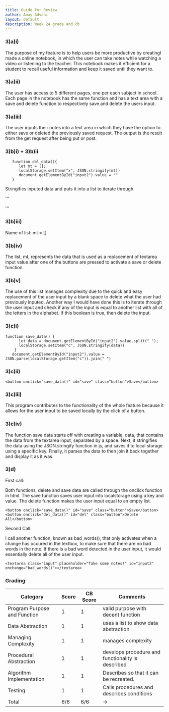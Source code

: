 ```yaml
--- 
title: Guide for Review 
author: Amay Advani
layout: default
description: Week 24 grade and cb
---
```


### 3)a)i)

The purpose of my feature is to help users be more productive by creatingI made a online notebook, in which the user can take notes while watching a video or listening to the teacher. This notebook makes it efficient for a student to recall useful information and keep it saved until they want to.

### 3)a)ii)

The user has access to 5 different pages, one per each subject in school. Each page in the notebook has the same function and has a text area with a save and delete function to respectively save and delete the users input.

### 3)a)iii)

The user inputs their notes into a text area in which they have the option to either save or deleted the previously saved request. The output is the result from the get request after being put or post. 

### 3)b)i) + 3)b)ii
```
   function del_data(){
      let mt = [];
      localStorage.setItem("x", JSON.stringify(mt))
      document.getElementById("input2").value = ""
   }
```

Stringifies inputed data and puts it into a list to iterate through. 


'''
<!--<button onclick="del_data()" id="delete" class="button">Delete All</button>-->
'''

### 3)b)iii)

Name of list: mt = []

### 3)b)iv)

The list, mt, represents the data that is used as a replacement of textarea input value after one of the buttons are pressed to activate a save or delete function.

### 3)b)v)

The use of this list manages complexity due to the quick and easy replacement of the user input by a blank space to delete what the user had previously inputed. Another way I would have done this is to iterate through the user input and check if any of the input is equal to another list with all of the letters in the alphabet. If this boolean is true, then delete the input.

### 3)c)i)

```
function save_data() {
      let data = document.getElementById("input2").value.split(" ");
      localStorage.setItem("c", JSON.stringify(data))
    } 
   document.getElementById("input2").value = JSON.parse(localStorage.getItem("c")).join(" ")

```

### 3)c)ii)

```
<button onclick="save_data()" id="save" class="button">Save</button>
```

### 3)c)iii)

This program contributes to the functionality of the whole feature because it allows for the user input to be saved locally by the click of a button.

### 3)c)iv)

The function save data starts off with creating a variable, data, that contains the data from the textarea input, separated by a space. Next, it stringifies the data using the JSON.stringify function in js, and saves it to local storage using a specific key. Finally, it parses the data to then join it back together and display it as it was. 

### 3)d)

First call:

Both functions, delete and save data are called through the onclick function in html. The save function saves user input into localstorage using a key and value. The delete function makes the user input equal to an empty list. 

```
<button onclick="save_data()" id="save" class="button">Save</button>
<button onclick="del_data()" id="del" class="button">Delete All</button>
```

Second Call:

I call another function, known as bad_words(), that only activates when a change has occured in the textbox, to make sure that there are no bad words in the note. If there is a bad word detected in the user input, it would essentially delete all of the user input. 

```
<textarea class="input" placeholder="Take some notes!" id="input2" onchange="bad_words()"></textarea>

```

### Grading

| Category                | Score | CB Score | Comments |
|------------------------|-------|----------|----------|
| Program Purpose and Function | 1 | 1  | valid purpose  with decent function  |
| Data Abstraction       | 1 | 1 | uses a list to show data abstraction     |
| Managing Complexity    | 1 | 1 | manages complexity     |
| Procedural Abstraction | 1 | 1 | develops procedure and functionality is described       |
| Algorithm Implementation| 1 | 1 | Describes so that it can be recreated.       |
| Testing                | 1 | 1 | Calls procedures and describes conditions      |
| Total                | 6/6 | 6/6 |    ->      |











